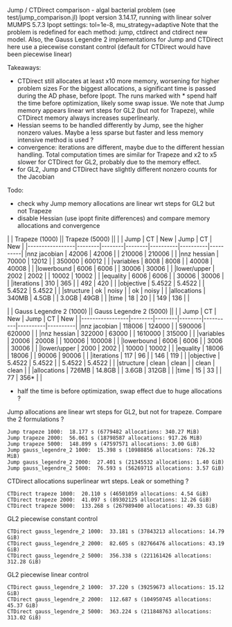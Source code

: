 Jump / CTDirect comparison - algal bacterial problem (see test/jump_comparison.jl)
Ipopt version 3.14.17, running with linear solver MUMPS 5.7.3
Ipopt settings: tol=1e-8, mu_strategy=adaptive
Note that the problem is redefined for each method: jump, ctdirect and ctdirect new model.
Also, the Gauss Legendre 2 implementations for Jump and CTDirect here use a piecewise constant control (default for CTDirect would have been piecewise linear)

Takeaways:
- CTDirect still allocates at least x10 more memory, worsening for higher problem sizes
For the biggest allocations, a significant time is passed during the AD phase, before Ipopt. The runs marked with * spend half the time before optimization, likely some swap issue.
We note that Jump memory appears linear wrt steps for GL2 (but not for Trapeze), while CTDirect memory always increases superlinearly.
- Hessian seems to be handled differently by Jump, see the higher nonzero values.
Maybe a less sparse but faster and less memory intensive method is used ? 
- convergence: iterations are different, maybe due to the different hessian handling.
Total computation times are similar for Trapeze and x2 to x5 slower for CTDirect for GL2, probably due to the memory effect. 
- for GL2, Jump and CTDirect have slightly different nonzero counts for the Jacobian

Todo:
- check why Jump memory allocations are linear wrt steps for GL2 but not Trapeze 
- disable Hessian (use ipopt finite differences) and compare memory allocations and convergence


|                 | Trapeze (1000)           || Trapeze (5000)               ||
|                 | Jump   | CT     | New    | Jump     | CT       | New      |
|-----------------|--------|--------|--------|----------|----------|----------|
|nnz jacobian     | 42006  | 42006  |        | 210006   | 210006   |          |
|nnz hessian      | 70000  | 12012  |        | 350000   | 60012    |          |
|variables        | 8008   | 8008   |        | 40008    | 40008    |     |
|lowerbound       | 6006   | 6006   |        | 30006    | 30006    |     |
|lower/upper      | 2002   | 2002   |        | 10002    | 10002    |     |
|equality         | 6006   | 6006   |        | 30006    | 30006    |     |
|iterations       | 310    | 365    |        | 492      | 420      |       |
|objective        | 5.4522 | 5.4522 |        | 5.4522   | 5.4522   |    |
|structure        | ok     | noisy  |        | ok       | noisy    |          |
|allocations      | 340MB  | 4.5GB  |        | 3.0GB    | 49GB     |          |
|time             | 18     | 20     |        | 149      | 136      |          |


|                 | Gauss Legendre 2 (1000)  || Gauss Legendre 2 (5000)      ||
|                 | Jump   | CT     | New    | Jump     | CT       | New      |
|-----------------|--------|--------|--------|----------|----------|----------|
|nnz jacobian     | 118006 | 124000 |        | 590006   | 620000   |          |
|nnz hessian      | 322000 | 63000  |        | 1610000  | 315000   |          |
|variables        | 20006  | 20008  |   | 100006   | 100008   |    |
|lowerbound       | 6006   | 6006   |    | 3006     | 30006    |     |
|lower/upper      | 2000   | 2002   |    | 10000    | 10002    |     |
|equality         | 18006  | 18006  |   | 90006    | 90006    |     |
|iterations       | 117    | 96     |        | 146      | 119      |          |
|objective        | 5.4522 | 5.4522 |  | 5.4522   | 5.4522   |    |
|structure        | clean  | clean  |        | clean    | clean    |          |
|allocations      | 726MB  | 14.8GB |        | 3.6GB    | 312GB    |          |
|time             | 15     | 33     |        | 77       | 356*     |          |


* half the time is before optimization, swap effect due to huge allocations ?

Jump allocations are linear wrt steps for GL2, but not for trapeze.
Compare the 2 formulations ?
```
Jump trapeze 1000:  18.177 s (6779482 allocations: 340.27 MiB)
Jump trapeze 2000:  56.061 s (18798587 allocations: 917.26 MiB)
Jump trapeze 5000:  148.899 s (47597571 allocations: 3.00 GiB)
Jump gauss_legendre_2 1000:  15.398 s (10988856 allocations: 726.32 MiB)
Jump gauss_legendre_2 2000:  27.401 s (21345532 allocations: 1.40 GiB)
Jump gauss_legendre_2 5000:  76.593 s (56269715 allocations: 3.57 GiB)
```

CTDirect allocations superlinear wrt steps. Leak or something ?
```
CTDirect trapeze 1000:  20.110 s (46501059 allocations: 4.54 GiB)
CTDirect trapeze 2000:  41.097 s (89302125 allocations: 12.26 GiB)
CTDirect trapeze 5000:  133.268 s (267989400 allocations: 49.33 GiB)
```
GL2 piecewise constant control
```
CTDirect gauss_legendre_2 1000:  33.181 s (37843213 allocations: 14.79 GiB)
CTDirect gauss_legendre_2 2000:  82.605 s (82766476 allocations: 43.19 GiB)
CTDirect gauss_legendre_2 5000:  356.338 s (221161426 allocations: 312.28 GiB)
```
GL2 piecewise linear control
```
CTDirect gauss_legendre_2 1000:  37.220 s (39259673 allocations: 15.12 GiB)
CTDirect gauss_legendre_2 2000:  112.687 s (104950745 allocations: 45.37 GiB)
CTDirect gauss_legendre_2 5000:  363.224 s (211848763 allocations: 313.02 GiB)
```


